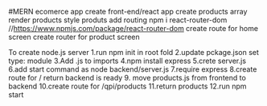 #MERN ecomerce app
create front-end/react app
create products array
render products
style produts
add routing
npm i react-router-dom //https://www.npmjs.com/package/react-router-dom
create route for home screen
create router for product screen

To create node.js server
1.run npm init in root fold
2.update pckage.json set type: module
3.Add .js to imports
4.npm install express
5.crete server.js
6.add start command as node backend/server.js
7.require express
8.create route for / return backend is ready 9. move products.js from frontend to backend
10.create route for /qpi/products
11.return products
12.run npm start

